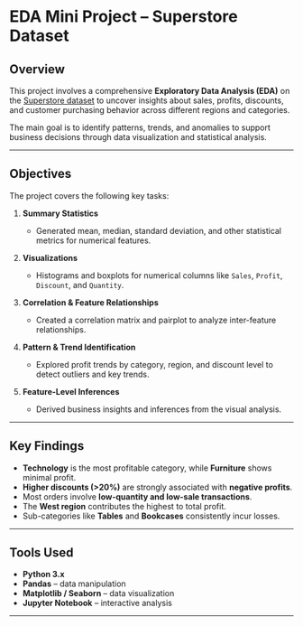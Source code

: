 # EDA Mini Project – Superstore Dataset

## Overview

This project involves a comprehensive **Exploratory Data Analysis (EDA)** on the [Superstore dataset](https://www.kaggle.com/datasets/vivek468/superstore-dataset-final) to uncover insights about sales, profits, discounts, and customer purchasing behavior across different regions and categories.

The main goal is to identify patterns, trends, and anomalies to support business decisions through data visualization and statistical analysis.

---

## Objectives

The project covers the following key tasks:

1. **Summary Statistics**  
   - Generated mean, median, standard deviation, and other statistical metrics for numerical features.

2. **Visualizations**  
   - Histograms and boxplots for numerical columns like `Sales`, `Profit`, `Discount`, and `Quantity`.

3. **Correlation & Feature Relationships**  
   - Created a correlation matrix and pairplot to analyze inter-feature relationships.

4. **Pattern & Trend Identification**  
   - Explored profit trends by category, region, and discount level to detect outliers and key trends.

5. **Feature-Level Inferences**  
   - Derived business insights and inferences from the visual analysis.

---

## Key Findings

- **Technology** is the most profitable category, while **Furniture** shows minimal profit.
- **Higher discounts (>20%)** are strongly associated with **negative profits**.
- Most orders involve **low-quantity and low-sale transactions**.
- The **West region** contributes the highest to total profit.
- Sub-categories like **Tables** and **Bookcases** consistently incur losses.

---

## Tools Used

- **Python 3.x**
- **Pandas** – data manipulation
- **Matplotlib / Seaborn** – data visualization
- **Jupyter Notebook** – interactive analysis

---

```bash
